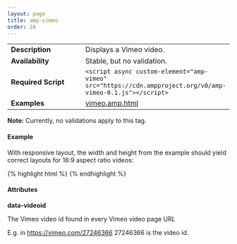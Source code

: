 ```yaml
---
layout: page
title: amp-vimeo
order: 24
---
```


<!---
Copyright 2015 The AMP HTML Authors. All Rights Reserved.

Licensed under the Apache License, Version 2.0 (the "License");
you may not use this file except in compliance with the License.
You may obtain a copy of the License at

      http://www.apache.org/licenses/LICENSE-2.0

Unless required by applicable law or agreed to in writing, software
distributed under the License is distributed on an "AS-IS" BASIS,
WITHOUT WARRANTIES OR CONDITIONS OF ANY KIND, either express or implied.
See the License for the specific language governing permissions and
limitations under the License.

-->



<table>
  <tr>
    <td width="40%"><strong>Description</strong></td>
    <td>Displays a Vimeo video.</td>
  </tr>
  <tr>
    <td width="40%"><strong>Availability</strong></td>
    <td>Stable, but no validation.</td>
  </tr>
  <tr>
    <td width="40%"><strong>Required Script</strong></td>
    <td><code>&lt;script async custom-element="amp-vimeo" src="https://cdn.ampproject.org/v0/amp-vimeo-0.1.js">&lt;/script></code></td>
  </tr>
  <tr>
    <td width="40%"><strong>Examples</strong></td>
    <td><a href="https://github.com/ampproject/amphtml/blob/master/examples/vimeo.amp.html">vimeo.amp.html</a></td>
  </tr>
</table>

**Note:** Currently, no validations apply to this tag.

#### Example

With responsive layout, the width and height from the example should yield correct layouts for 16:9 aspect ratio videos:

{% highlight html %}
<amp-vimeo
    data-videoid="27246366"
    layout="responsive"
    width="500" height="281"></amp-vimeo>
{% endhighlight %}

#### Attributes

**data-videoid**

The Vimeo video id found in every Vimeo video page URL

E.g. in https://vimeo.com/27246366 27246366 is the video id.
